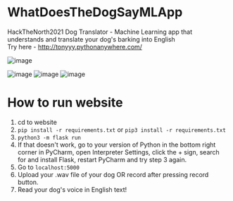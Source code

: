 # WhatDoesTheDogSayMLApp
HackTheNorth2021 Dog Translator - Machine Learning app that understands and translate your dog's barking into English  
Try here - http://tonyyy.pythonanywhere.com/ 

![image](https://user-images.githubusercontent.com/43624090/133915824-258a542d-709c-4825-9eac-ba5e3cb01ab5.png)


![image](https://user-images.githubusercontent.com/43624090/133916072-69e8e62d-1dfa-4f7d-a30c-9fe6e7f7afec.png)
![image](https://user-images.githubusercontent.com/43624090/135359685-cea3e828-0c34-483c-b72e-a10312b98e8e.png)
![image](https://user-images.githubusercontent.com/43624090/135359720-7e6ff101-5371-4fc8-b6d5-59f51329ce40.png)

# How to run website
1. cd to website
2. `pip install -r requirements.txt` or `pip3 install -r requirements.txt`
3. `python3 -m flask run`
4. If that doesn't work, go to your version of Python in the bottom right corner in PyCharm, open Interpreter Settings, click the + sign, search for and install Flask, restart PyCharm and try step 3 again.
5. Go to `localhost:5000`
6. Upload your .wav file of your dog OR record after pressing record button.
7. Read your dog's voice in English text!




